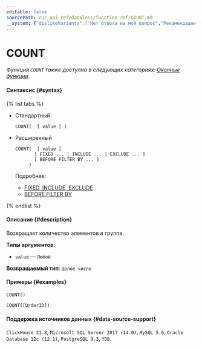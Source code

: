 ```yaml
---
editable: false
sourcePath: ru/_api-ref/datalens/function-ref/COUNT.md
__system: {"dislikeVariants":["Нет ответа на мой вопрос","Рекомендации не помогли","Содержание не соответствует заголовку","Другое"]}
---
```


# COUNT

_Функция `COUNT` также доступна в следующих категориях: [Оконные функции](COUNT_WINDOW.md)._

#### Синтаксис {#syntax}

{% list tabs %}

- Стандартный

  ```
  COUNT(  [ value ] )
  ```

- Расширенный

  ```
  COUNT(  [ value ]
         [ FIXED ... | INCLUDE ... | EXCLUDE ... ]
         [ BEFORE FILTER BY ... ]
       )
  ```

  Подробнее:
  - [FIXED, INCLUDE, EXCLUDE](aggregation-functions.md#syntax-lod)
  - [BEFORE FILTER BY](aggregation-functions.md#syntax-before-filter-by)

{% endlist %}

#### Описание {#description}
Возвращает количество элементов в группе.

**Типы аргументов:**
- `value` — `Любой`


**Возвращаемый тип**: `Целое число`

#### Примеры {#examples}

```
COUNT()
```

```
COUNT([OrderID])
```


#### Поддержка источников данных {#data-source-support}

`ClickHouse 21.8`, `Microsoft SQL Server 2017 (14.0)`, `MySQL 5.6`, `Oracle Database 12c (12.1)`, `PostgreSQL 9.3`, `YDB`.
